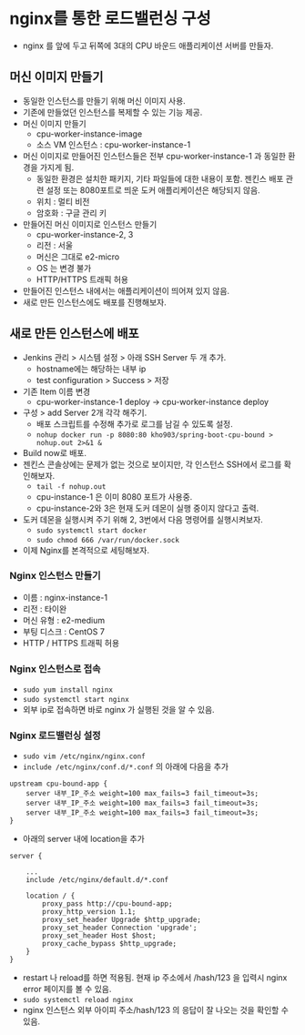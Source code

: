 # nginx를 통한 로드밸런싱 구성
- nginx 를 앞에 두고 뒤쪽에 3대의 CPU 바운드 애플리케이션 서버를 만들자.

## 머신 이미지 만들기
- 동일한 인스턴스를 만들기 위해 머신 이미지 사용.
- 기존에 만들었던 인스턴스를 복제할 수 있는 기능 제공.
- 머신 이미지 만들기
	- cpu-worker-instance-image
	- 소스 VM 인스턴스 : cpu-worker-instance-1
- 머신 이미지로 만들어진 인스턴스들은 전부 cpu-worker-instance-1 과 동일한 환경을 가지게 됨.
	- 동일한 환경은 설치한 패키지, 기타 파일들에 대한 내용이 포함. 젠킨스 배포 관련 설정 또는 8080포트로 띄운 도커 애플리케이션은 해당되지 않음.
	- 위치 : 멀티 비전
	- 암호화 : 구글 관리 키
- 만들어진 머신 이미지로 인스턴스 만들기
	- cpu-worker-instance-2, 3
	- 리전 : 서울
	- 머신은 그대로 e2-micro
	- OS 는 변경 불가
	- HTTP/HTTPS 트래픽 허용
- 만들어진 인스턴스 내에서는 애플리케이션이 띄어져 있지 않음.
- 새로 만든 인스턴스에도 배포를 진행해보자.

## 새로 만든 인스턴스에 배포
- Jenkins 관리 > 시스템 설정 > 아래 SSH Server 두 개 추가.
	- hostname에는 해당하는 내부 ip
	- test configuration > Success > 저장
- 기존 Item 이름 변경
	- cpu-worker-instance-1 deploy -> cpu-worker-instance deploy
- 구성 > add Server 2개 각각 해주기.
	- 배포 스크립트를 수정해 추가로 로그를 남길 수 있도록 설정.
	- `nohup docker run -p 8080:80 kho903/spring-boot-cpu-bound > nohup.out 2>&1 &`
- Build now로 배포.
- 젠킨스 콘솔상에는 문제가 없는 것으로 보이지만, 각 인스턴스 SSH에서 로그를 확인해보자.
	- `tail -f nohup.out`
	- cpu-instance-1 은 이미 8080 포트가 사용중.
	- cpu-instance-2와 3은 현재 도커 데몬이 실행 중이지 않다고 출력.
- 도커 데몬을 실행시켜 주기 위해 2, 3번에서 다음 명령어를 실행시켜보자.
	- `sudo systemctl start docker`
	- `sudo chmod 666 /var/run/docker.sock`
- 이제 Nginx를 본격적으로 세팅해보자.

### Nginx 인스턴스 만들기
- 이름 : nginx-instance-1
- 리전 : 타이완
- 머신 유형 : e2-medium
- 부팅 디스크 : CentOS 7
- HTTP / HTTPS 트래픽 허용

### Nginx 인스턴스로 접속
- `sudo yum install nginx`
- `sudo systemctl start nginx`
- 외부 ip로 접속하면 바로 nginx 가 실행된 것을 알 수 있음.

### Nginx 로드밸런싱 설정
- `sudo vim /etc/nginx/nginx.conf`
- `include /etc/nginx/conf.d/*.conf` 의 아래에 다음을 추가
```text
upstream cpu-bound-app {
	server 내부_IP_주소 weight=100 max_fails=3 fail_timeout=3s;
	server 내부_IP_주소 weight=100 max_fails=3 fail_timeout=3s;
	server 내부_IP_주소 weight=100 max_fails=3 fail_timeout=3s;
}
```
- 아래의 server 내에 location을 추가
```text
server {

	...
	include /etc/nginx/default.d/*.conf

	location / {
		proxy_pass http://cpu-bound-app;
		proxy_http_version 1.1;
		proxy_set_header Upgrade $http_upgrade;
		proxy_set_header Connection 'upgrade';
		proxy_set_header Host $host;
		proxy_cache_bypass $http_upgrade;
	}
}
```
- restart 나 reload를 하면 적용됨. 현재 ip 주소에서 /hash/123 을 입력시 nginx error 페이지를 볼 수 있음.
- `sudo systemctl reload nginx`
- nginx 인스턴스 외부 아이피 주소/hash/123 의 응답이 잘 나오는 것을 확인할 수 있음.



